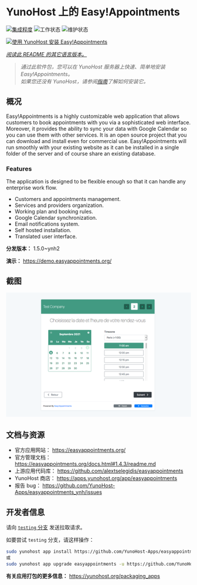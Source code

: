 <!--
注意：此 README 由 <https://github.com/YunoHost/apps/tree/master/tools/readme_generator> 自动生成
请勿手动编辑。
-->

# YunoHost 上的 Easy!Appointments

[![集成程度](https://dash.yunohost.org/integration/easyappointments.svg)](https://ci-apps.yunohost.org/ci/apps/easyappointments/) ![工作状态](https://ci-apps.yunohost.org/ci/badges/easyappointments.status.svg) ![维护状态](https://ci-apps.yunohost.org/ci/badges/easyappointments.maintain.svg)

[![使用 YunoHost 安装 Easy!Appointments](https://install-app.yunohost.org/install-with-yunohost.svg)](https://install-app.yunohost.org/?app=easyappointments)

*[阅读此 README 的其它语言版本。](./ALL_README.md)*

> *通过此软件包，您可以在 YunoHost 服务器上快速、简单地安装 Easy!Appointments。*  
> *如果您还没有 YunoHost，请参阅[指南](https://yunohost.org/install)了解如何安装它。*

## 概况

Easy!Appointments is a highly customizable web application that allows customers to book appointments with you via a sophisticated web interface. Moreover, it provides the ability to sync your data with Google Calendar so you can use them with other services. It is an open source project that you can download and install even for commercial use. Easy!Appointments will run smoothly with your existing website as it can be installed in a single folder of the server and of course share an existing database.

### Features
The application is designed to be flexible enough so that it can handle any enterprise work flow.

- Customers and appointments management.
- Services and providers organization.
- Working plan and booking rules.
- Google Calendar synchronization.
- Email notifications system.
- Self hosted installation.
- Translated user interface.


**分发版本：** 1.5.0~ynh2

**演示：** <https://demo.easyappointments.org/>

## 截图

![Easy!Appointments 的截图](./doc/screenshots/screenshots.png)

## 文档与资源

- 官方应用网站： <https://easyappointments.org/>
- 官方管理文档： <https://easyappointments.org/docs.html#1.4.3/readme.md>
- 上游应用代码库： <https://github.com/alextselegidis/easyappointments>
- YunoHost 商店： <https://apps.yunohost.org/app/easyappointments>
- 报告 bug： <https://github.com/YunoHost-Apps/easyappointments_ynh/issues>

## 开发者信息

请向 [`testing` 分支](https://github.com/YunoHost-Apps/easyappointments_ynh/tree/testing) 发送拉取请求。

如要尝试 `testing` 分支，请这样操作：

```bash
sudo yunohost app install https://github.com/YunoHost-Apps/easyappointments_ynh/tree/testing --debug
或
sudo yunohost app upgrade easyappointments -u https://github.com/YunoHost-Apps/easyappointments_ynh/tree/testing --debug
```

**有关应用打包的更多信息：** <https://yunohost.org/packaging_apps>
